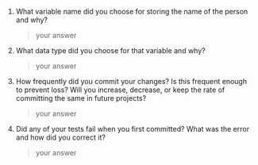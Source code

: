1. What variable name did you choose for storing the name of the person and why?
    > your answer

2. What data type did you choose for that variable and why?
    > your answer

3. How frequently did you commit your changes? Is this frequent enough to prevent loss? Will you increase, decrease, or keep the rate of committing the same in future projects?
    > your answer

4. Did any of your tests fail when you first committed? What was the error and how did you correct it?
    > your answer




